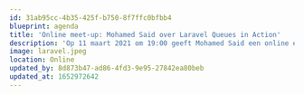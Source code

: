 ```yaml
---
id: 31ab95cc-4b35-425f-b750-8f7ffc0bfbb4
blueprint: agenda
title: 'Online meet-up: Mohamed Said over Laravel Queues in Action'
description: 'Op 11 maart 2021 om 19:00 geeft Mohamed Said een online een talk over Queues in Laravel, speciaal voor DLF-leden. Mohamed (woonachtig in Egypte) werkt bij Laravel en is een van de rechterhanden van Taylor Otwell, de bedenker van Laravel.'
image: laravel.jpeg
location: Online
updated_by: 8d873b47-ad86-4fd3-9e95-27842ea80beb
updated_at: 1652972642
---
```

